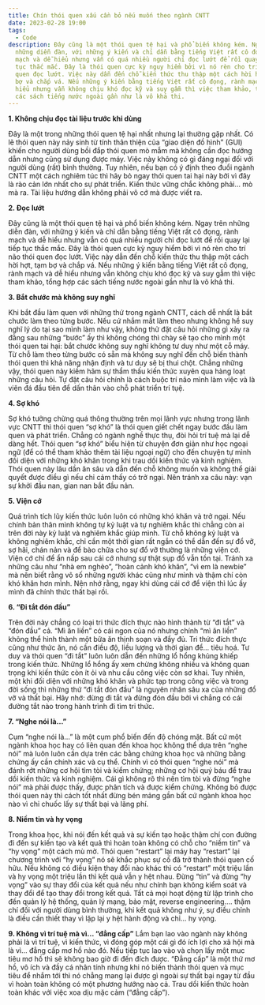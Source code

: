```yaml
---
title: Chín thói quen xấu cần bỏ nếu muốn theo ngành CNTT
date: 2023-02-28 19:00
tags:
  - Code
description: Đây cũng là một thói quen tệ hại và phổ biến không kém. Ngay trên
  những diễn đàn, với những ý kiến và chỉ dẫn bằng tiếng Việt rất cô đọng, rành
  mạch và dễ hiểu nhưng vẫn có quá nhiều người chỉ đọc lướt để rồi quay lại tiếp
  tục thắc mắc. Đây là thói quen cực kỳ nguy hiểm bởi vì nó rèn cho trí não thói
  quen đọc lướt. Việc này dẫn đến chỗ kiến thức thu thập một cách hời hợt, tạm
  bợ và chắp vá. Nếu những ý kiến bằng tiếng Việt rất cô đọng, rành mạch và dễ
  hiểu nhưng vẫn không chịu khó đọc kỹ và suy gẫm thì việc tham khảo, tổng hợp
  các sách tiếng nước ngoài gần như là vô khả thi.
---
```

**1. Không chịu đọc tài liệu trước khi dùng**

Đây là một trong những thói quen tệ hại nhất nhưng lại thường gặp nhất. Có lẽ thói quen này nảy sinh từ tính thân thiện của “giao diện đồ hình” (GUI) khiến cho người dùng bồi đắp thói quen mò mẫm mà không cần đọc hướng dẫn nhưng cũng sử dụng được máy. Việc này không có gì đáng ngại đối với người dùng (rất) bình thường. Tuy nhiên, nếu bạn có ý định theo đuổi ngành CNTT một cách nghiêm túc thì hãy bỏ ngay thói quen tai hại này bởi vì đây là rào cản lớn nhất cho sự phát triển. Kiến thức vững chắc không phải… mò mà ra. Tài liệu hướng dẫn không phải vô cớ mà được viết ra.

**2. Đọc lướt**

Đây cũng là một thói quen tệ hại và phổ biến không kém. Ngay trên những diễn đàn, với những ý kiến và chỉ dẫn bằng tiếng Việt rất cô đọng, rành mạch và dễ hiểu nhưng vẫn có quá nhiều người chỉ đọc lướt để rồi quay lại tiếp tục thắc mắc. Đây là thói quen cực kỳ nguy hiểm bởi vì nó rèn cho trí não thói quen đọc lướt. Việc này dẫn đến chỗ kiến thức thu thập một cách hời hợt, tạm bợ và chắp vá. Nếu những ý kiến bằng tiếng Việt rất cô đọng, rành mạch và dễ hiểu nhưng vẫn không chịu khó đọc kỹ và suy gẫm thì việc tham khảo, tổng hợp các sách tiếng nước ngoài gần như là vô khả thi.

**3. Bắt chước mà không suy nghĩ**

Khi bắt đầu làm quen với những thứ trong ngành CNTT, cách dễ nhất là bắt chước làm theo từng bước. Nếu cứ nhắm mắt làm theo nhưng không hề suy nghĩ lý do tại sao mình làm như vậy, không thử đặt câu hỏi những gì xảy ra đằng sau những “bước” ấy thì không chóng thì chày sẽ tạo cho mình một thói quen tai hại: bắt chước không suy nghĩ không tư duy như một cỗ máy. Từ chỗ làm theo từng bước có sẵn mà không suy nghĩ đến chỗ biến thành thói quen thì khả năng nhận định và tư duy sẽ bị thui chột. Chẳng những vậy, thói quen này kiềm hãm sự thẩm thấu kiến thức xuyên qua hàng loạt những câu hỏi. Tự đặt câu hỏi chính là cách buộc trí não mình làm việc và là viên đá đầu tiên để dấn thân vào chỗ phát triển trí tụệ.

**4. Sợ khó**

Sợ khó tưởng chừng quá thông thường trên mọi lãnh vực nhưng trong lãnh vực CNTT thì thói quen “sợ khó” là thói quen giết chết ngay bước đầu làm quen và phát triển. Chẳng có ngành nghề thực thụ, đòi hỏi trí tuệ mà lại dễ dàng hết. Thói quen “sợ khó” biểu hiện từ chuyện đơn giản như học ngoại ngữ (để có thể tham khảo thêm tài liệu ngoại ngữ) cho đến chuyện tự mình đối diện với những khó khăn trong khi trau dồi kiến thức và kinh nghiệm. Thói quen này lâu dần ăn sâu và dẫn đến chỗ không muốn và không thể giải quyết được điều gì nếu chỉ cảm thấy có trở ngại. Nên tránh xa câu này: vạn sự khởi đầu nan, gian nan bắt đầu nản.

**5. Viện cớ**

Quá trình tích lũy kiến thức luôn luôn có những khó khăn và trở ngại. Nếu chính bản thân mình không tự kỷ luật và tự nghiêm khắc thì chẳng còn ai trên đời này kỷ luật và nghiêm khắc giúp mình. Từ chỗ không kỷ luật và không nghiêm khắc, chỉ cần một thời gian rất ngắn có thể dẫn đến sự đổ vỡ, sợ hãi, chán nản và để bào chữa cho sự đổ vỡ thường là những viện cớ. Viện cớ chỉ để ẩn nấp sau cái cớ nhưng sự thật sụp đổ vẫn tồn tại. Tránh xa những câu như “nhà em nghèo”, “hoàn cảnh khó khăn”, “vì em là newbie” mà nên biết rằng vô số những người khác cũng như mình và thậm chí còn khó khăn hơn mình. Nên nhớ rằng, ngay khi dùng cái cớ để viện thì lúc ấy mình đã chính thức thất bại rồi.

**6. “Đi tắt đón đầu”**

Trên đời này chẳng có loại tri thức đích thực nào hình thành từ “đi tắt” và “đón đầu” cả. “Mì ăn liền” có cái ngon của nó nhưng chính “mì ăn liền” không thể hình thành một bữa ăn thịnh soạn và đầy đủ. Tri thức đích thực cũng như thức ăn, nó cần điều độ, liều lượng và thời gian để… tiêu hoá. Tư duy và thói quen “đi tắt” luôn luôn dẫn đến những lổ hổng khủng khiếp trong kiến thức. Những lổ hổng ấy xem chừng không nhiều và không quan trọng khi kiến thức còn ít ỏi và nhu cầu công việc còn sơ khai. Tuy nhiên, một khi đối diện với những khó khăn và phức tạp trong công việc và trong đời sống thì những thứ “đi tắt đón đầu” là nguyên nhân sâu xa của những đổ vỡ và thất bại. Hãy nhớ: đừng đi tắt và đừng đón đầu bởi vì chẳng có cái đường tắt nào trong hành trình đi tìm tri thức.

**7. “Nghe nói là…”**

Cụm “nghe nói là…” là một cụm phổ biến đến độ chóng mặt. Bất cứ một ngành khoa học hay có liên quan đến khoa học không thể dựa trên “nghe nói” mà luôn luôn cần dựa trên các bằng chứng khoa học và những bằng chứng ấy cần chính xác và cụ thể. Chính vì có thói quen “nghe nói” mà đánh rớt những cơ hội tìm tòi và kiểm chứng; những cơ hội quý báu để trau dồi kiến thức và kinh nghiệm. Cái gì không rõ thì nên tìm tòi và đừng “nghe nói” mà phải được thấy, được phân tích và được kiểm chứng. Không bỏ được thói quen này thì cách tốt nhất đừng bén mảng gần bất cứ ngành khoa học nào vì chỉ chuốc lấy sự thất bại và lãng phí.

**8. Niềm tin và hy vọng**

Trong khoa học, khi nói đến kết quả và sự kiến tạo hoặc thậm chí con đường đi đến sự kiến tạo và kết quả thì hoàn toàn không có chỗ cho “niềm tin” và “hy vọng” một cách mù mờ. Thói quen “restart” lại máy hay “restart” lại chương trình với “hy vọng” nó sẽ khắc phục sự cố đã trở thành thói quen cố hữu. Nếu không có điều kiện thay đổi nào khác thì có “restart” một triệu lần và hy vọng một triệu lần thì kết quả vẫn y hệt nhau. Đừng “tin” và đừng “hy vọng” vào sự thay đổi của kết quả nếu như chính bạn không kiểm soát và thay đổi để tạo thay đổi trong kết quả. Tất cả mọi hoạt động từ lập trình cho đến quản lý hệ thống, quản lý mạng, bảo mật, reverse engineering…. thậm chí đối với người dùng bình thường, khi kết quả không như ý, sự điều chỉnh là điều cần thiết thay vì lặp lại y hệt hành động và chỉ… hy vọng.

**9. Không vì trí tuệ mà vì… “đẳng cấp”** Lắm bạn lao vào ngành này không phải là vì trí tuệ, vì kiến thức, vì đóng góp một cái gì đó ích lợi cho xã hội mà là vì… đẳng cấp mơ hồ nào đó. Nếu tiếp tục lao vào và chọn lấy một muc tiêu mơ hồ thì sẽ không bao giờ đi đến đích được. “Đẳng cấp” là một thứ mơ hồ, vô ích và đầy cá nhân tính nhưng khi nó biến thành thói quen và mục tiêu để nhắm tới thì nó chẳng mang lại được gì ngoài sự thất bại ngay từ đầu vì hoàn toàn không có một phương hướng nào cả. Trau dồi kiến thức hoàn toàn khác với việc xoa dịu mặc cảm (“đẳng cấp”).